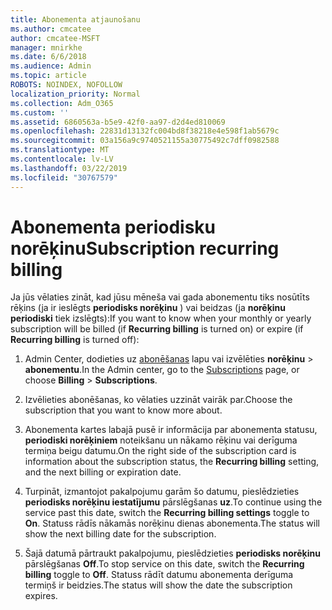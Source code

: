 ```yaml
---
title: Abonementa atjaunošanu
ms.author: cmcatee
author: cmcatee-MSFT
manager: mnirkhe
ms.date: 6/6/2018
ms.audience: Admin
ms.topic: article
ROBOTS: NOINDEX, NOFOLLOW
localization_priority: Normal
ms.collection: Adm_O365
ms.custom: ''
ms.assetid: 6860563a-b5e9-42f0-aa97-d2d4ed810069
ms.openlocfilehash: 22831d13132fc004bd8f38218e4e598f1ab5679c
ms.sourcegitcommit: 03a156a9c9740521155a30775492c7dff0982588
ms.translationtype: MT
ms.contentlocale: lv-LV
ms.lasthandoff: 03/22/2019
ms.locfileid: "30767579"
---
```

# <a name="subscription-recurring-billing"></a><span data-ttu-id="4058d-102">Abonementa periodisku norēķinu</span><span class="sxs-lookup"><span data-stu-id="4058d-102">Subscription recurring billing</span></span>

<span data-ttu-id="4058d-103">Ja jūs vēlaties zināt, kad jūsu mēneša vai gada abonementu tiks nosūtīts rēķins (ja ir ieslēgts **periodisks norēķinu** ) vai beidzas (ja **norēķinu periodiski** tiek izslēgts):</span><span class="sxs-lookup"><span data-stu-id="4058d-103">If you want to know when your monthly or yearly subscription will be billed (if **Recurring billing** is turned on) or expire (if **Recurring billing** is turned off):</span></span> 
  
1. <span data-ttu-id="4058d-104">Admin Center, dodieties uz [abonēšanas](https://go.microsoft.com/fwlink/p/?linkid=842054) lapu vai izvēlēties **norēķinu** \> **abonementu**.</span><span class="sxs-lookup"><span data-stu-id="4058d-104">In the Admin center, go to the [Subscriptions](https://go.microsoft.com/fwlink/p/?linkid=842054) page, or choose **Billing** \> **Subscriptions**.</span></span>
    
2. <span data-ttu-id="4058d-105">Izvēlieties abonēšanas, ko vēlaties uzzināt vairāk par.</span><span class="sxs-lookup"><span data-stu-id="4058d-105">Choose the subscription that you want to know more about.</span></span>
    
3. <span data-ttu-id="4058d-106">Abonementa kartes labajā pusē ir informācija par abonementa statusu, **periodiski norēķiniem** noteikšanu un nākamo rēķinu vai derīguma termiņa beigu datumu.</span><span class="sxs-lookup"><span data-stu-id="4058d-106">On the right side of the subscription card is information about the subscription status, the **Recurring billing** setting, and the next billing or expiration date.</span></span> 
    
4. <span data-ttu-id="4058d-107">Turpināt, izmantojot pakalpojumu garām šo datumu, pieslēdzieties **periodisks norēķinu iestatījumu** pārslēgšanas **uz**.</span><span class="sxs-lookup"><span data-stu-id="4058d-107">To continue using the service past this date, switch the **Recurring billing settings** toggle to **On**.</span></span> <span data-ttu-id="4058d-108">Statuss rādīs nākamās norēķinu dienas abonementa.</span><span class="sxs-lookup"><span data-stu-id="4058d-108">The status will show the next billing date for the subscription.</span></span>
    
5. <span data-ttu-id="4058d-109">Šajā datumā pārtraukt pakalpojumu, pieslēdzieties **periodisks norēķinu** pārslēgšanas **Off**.</span><span class="sxs-lookup"><span data-stu-id="4058d-109">To stop service on this date, switch the **Recurring billing** toggle to **Off**.</span></span> <span data-ttu-id="4058d-110">Statuss rādīt datumu abonementa derīguma termiņš ir beidzies.</span><span class="sxs-lookup"><span data-stu-id="4058d-110">The status will show the date the subscription expires.</span></span>
    


